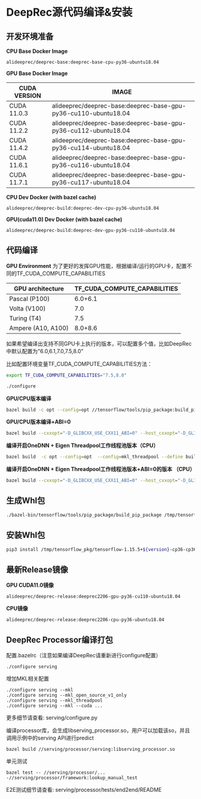 # DeepRec源代码编译&安装

## 开发环境准备

**CPU Base Docker Image**

```
alideeprec/deeprec-base:deeprec-base-cpu-py36-ubuntu18.04
```

**GPU Base Docker Image**

| CUDA VERSION |                           IMAGE                                 |
| ------------ | --------------------------------------------------------------- |
| CUDA 11.0.3  | alideeprec/deeprec-base:deeprec-base-gpu-py36-cu110-ubuntu18.04 |
| CUDA 11.2.2  | alideeprec/deeprec-base:deeprec-base-gpu-py36-cu112-ubuntu18.04 |
| CUDA 11.4.2  | alideeprec/deeprec-base:deeprec-base-gpu-py36-cu114-ubuntu18.04 |
| CUDA 11.6.1  | alideeprec/deeprec-base:deeprec-base-gpu-py36-cu116-ubuntu18.04 |
| CUDA 11.7.1  | alideeprec/deeprec-base:deeprec-base-gpu-py36-cu117-ubuntu18.04 |

**CPU Dev Docker (with bazel cache)**

```
alideeprec/deeprec-build:deeprec-dev-cpu-py36-ubuntu18.04
```

**GPU(cuda11.0) Dev Docker (with bazel cache)**

```
alideeprec/deeprec-build:deeprec-dev-gpu-py36-cu110-ubuntu18.04
```

## 代码编译

**GPU Environment**
为了更好的发挥GPU性能，根据编译/运行的GPU卡，配置不同的TF_CUDA_COMPUTE_CAPABILITIES

| GPU architecture    | TF_CUDA_COMPUTE_CAPABILITIES |
| ------------------- | ---------------------------- |
| Pascal (P100)       | 6.0+6.1                      |
| Volta (V100)        | 7.0                          |
| Turing (T4)         | 7.5                          |
| Ampere (A10, A100)  | 8.0+8.6                      |

如果希望编译出支持不同GPU卡上执行的版本，可以配置多个值，比如DeepRec中默认配置为"6.0,6.1,7.0,7.5,8.0"

比如配置环境变量TF_CUDA_COMPUTE_CAPABILITIES方法：

```bash
export TF_CUDA_COMPUTE_CAPABILITIES="7.5,8.0"
```

```bash
./configure
```

**GPU/CPU版本编译**

```bash
bazel build -c opt --config=opt //tensorflow/tools/pip_package:build_pip_package
```

**GPU/CPU版本编译+ABI=0**

```bash
bazel build --cxxopt="-D_GLIBCXX_USE_CXX11_ABI=0" --host_cxxopt="-D_GLIBCXX_USE_CXX11_ABI=0" -c opt --config=opt //tensorflow/tools/pip_package:build_pip_package
```

**编译开启OneDNN + Eigen Threadpool工作线程池版本（CPU）**

```bash
bazel build  -c opt --config=opt  --config=mkl_threadpool --define build_with_mkl_dnn_v1_only=true //tensorflow/tools/pip_package:build_pip_package
```

**编译开启OneDNN + Eigen Threadpool工作线程池版本+ABI=0的版本 （CPU）**

```bash
bazel build --cxxopt="-D_GLIBCXX_USE_CXX11_ABI=0" --host_cxxopt="-D_GLIBCXX_USE_CXX11_ABI=0" -c opt --config=opt --config=mkl_threadpool --define build_with_mkl_dnn_v1_only=true //tensorflow/tools/pip_package:build_pip_package
```

## 生成Whl包

```bash
./bazel-bin/tensorflow/tools/pip_package/build_pip_package /tmp/tensorflow_pkg
```

## 安装Whl包

```bash
pip3 install /tmp/tensorflow_pkg/tensorflow-1.15.5+${version}-cp36-cp36m-linux_x86_64.whl
```

## 最新Release镜像

**GPU CUDA11.0镜像**

```
alideeprec/deeprec-release:deeprec2206-gpu-py36-cu110-ubuntu18.04
```

**CPU镜像**

```
alideeprec/deeprec-release:deeprec2206-cpu-py36-ubuntu18.04
```

## DeepRec Processor编译打包

配置.bazelrc（注意如果编译DeepRec请重新进行configure配置）
```
./configure serving
```
增加MKL相关配置
```
./configure serving --mkl
./configure serving --mkl_open_source_v1_only
./configure serving --mkl_threadpool
./configure serving --mkl --cuda ...
```
更多细节请查看: serving/configure.py

编译processor库，会生成libserving_processor.so，用户可以加载该so，并且调用示例中的serving API进行predict
```
bazel build //serving/processor/serving:libserving_processor.so
```
单元测试
```
bazel test -- //serving/processor/... -//serving/processor/framework:lookup_manual_test
```
E2E测试细节请查看: serving/processor/tests/end2end/README
